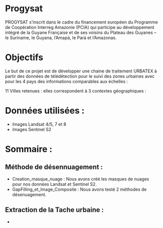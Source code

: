 # Progysat
PROGYSAT s’inscrit dans le cadre du financement européen du Programme de Coopération Interreg Amazonie (PCIA) qui participe au développement intégré de la Guyane Française et de ses voisins du Plateau des Guyanes – le Suriname, le Guyana, l’Amapá, le Pará et l’Amazonas.

# Objectifs
Le but de ce projet est de développer une chaine de traitement URBATEX à partir des données de télédétection pour le suivi des zones urbaines avec pour les 4 pays des informations comparables aux échelles :


11 Villes retenues : elles correspondent à 3 contextes géographiques :


# Données utilisées :
 * Images Landsat 4/5, 7 et 8
 * Images Sentinel S2
 
# Sommaire : 
## Méthode de désennuagement :

 * Creation_masque_nuage : Nous avons créé les masques de nuages pour nos données Landsat et Sentinel S2.  
 * GapFilling_et_Image_Composite : Nous avons testé 2 méthodes de désenuagement.
 
## Extraction de la Tache urbaine :  
 * 
